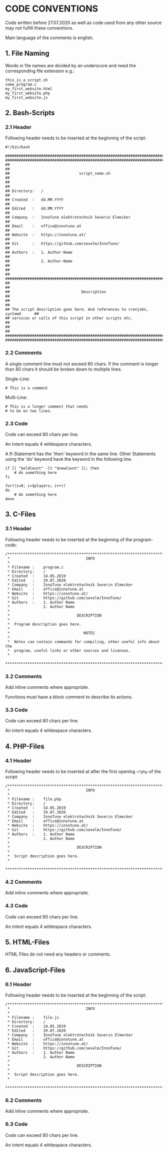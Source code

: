 # CODE CONVENTIONS
Code written before 27.07.2020 as well as code used from any other source may not fulfill these conventions.

Main language of the comments is english.

## 1. File Naming
Words in file names are divided by an underscore and need the corresponding file extension e.g.:
```
this_is_a_script.sh
some_program.c
my_first_website.html
my_first_website.php
my_first_website.js
```

## 2. Bash-Scripts
### 2.1 Header
Following header needs to be inserted at the beginning of the script:
```
#!/bin/bash

################################################################################
################################################################################
##                                                                            ##
##                               script_name.sh                               ##
##                                                                            ##
## Directory:   /                                                             ##
## Created  :   dd.MM.YYYY                                                    ##
## Edited   :   dd.MM.YYYY                                                    ##
## Company  :   InnoTune elektrotechnik Severin Elmecker                      ##
## Email    :   office@innotune.at                                            ##
## Website  :   https://innotune.at/                                          ##
## Git      :   https://github.com/sevelm/InnoTune/                           ##
## Authors  :   1. Author-Name                                                ##
##              2. Author-Name                                                ##
##                                                                            ##
################################################################################
##                                                                            ##
##                                Description                                 ##
##                                                                            ##
## The script description goes here. And references to cronjobs, systemd      ##
## services or calls of this script in other scripts etc.                     ##
##                                                                            ##
################################################################################
################################################################################
```

### 2.2 Comments
A single comment line must not exceed 80 chars.
If the comment is longer than 80 chars it should be broken down to multiple
lines.

Single-Line:
```
# This is a comment
```

Multi-Line:
```
# This is a longer comment that needs
# to be on two lines.
```

### 2.3 Code
Code can exceed 80 chars per line.

An intent equals 4 whitespace characters.

A If-Statement has the 'then' keyword in the same line.
Other Statements using the 'do' keyword have the keyword in the following line.
```
if [[ "$oldCount" -lt "$newCount" ]]; then
    # do something here
fi

for((i=0; i<$players; i++))
do
    # do something here
done
```

## 3. C-Files
### 3.1 Header
Following header needs to be inserted at the beginning of the program-code:

```
/*******************************************************************************
 *                                  INFO
 *
 * Filename :    program.c
 * Directory:    /
 * Created  :    14.05.2019
 * Edited   :    29.07.2020
 * Company  :    InnoTune elektrotechnik Severin Elmecker
 * Email    :    office@innotune.at
 * Website  :    https://innotune.at/
 * Git      :    https://github.com/sevelm/InnoTune/
 * Authors  :    1. Author Name
 *               2. Author Name
 *
 *                              DESCRIPTION
 *
 *  Program description goes here.
 *
 *                                 NOTES
 *
 *  Notes can contain commands for compiling, other useful info about the
 *  program, useful links or other sources and licenses.
 *
 ******************************************************************************/
```

### 3.2 Comments
Add inline comments where appropriate.

Functions must have a block comment to describe its actions.

### 3.3 Code
Code can exceed 80 chars per line.

An intent equals 4 whitespace characters.

## 4. PHP-Files
### 4.1 Header
Following header needs to be inserted at after the first opening `<?php`
of the script:

```
/*******************************************************************************
 *                                  INFO
 *
 * Filename :    file.php
 * Directory:    /
 * Created  :    14.05.2019
 * Edited   :    29.07.2020
 * Company  :    InnoTune elektrotechnik Severin Elmecker
 * Email    :    office@innotune.at
 * Website  :    https://innotune.at/
 * Git      :    https://github.com/sevelm/InnoTune/
 * Authors  :    1. Author Name
 *               2. Author Name
 *
 *                              DESCRIPTION
 *
 *  Script description goes here.
 *
 ******************************************************************************/
```

### 4.2 Comments
Add inline comments where appropriate.

### 4.3 Code
Code can exceed 80 chars per line.

An intent equals 4 whitespace characters.

## 5. HTML-Files
HTML Files do not need any headers or comments.

## 6. JavaScript-Files
### 6.1 Header
Following header needs to be inserted at the beginning of the script:

```
/*******************************************************************************
 *                                  INFO
 *
 * Filename :    file.js
 * Directory:    /
 * Created  :    14.05.2019
 * Edited   :    29.07.2020
 * Company  :    InnoTune elektrotechnik Severin Elmecker
 * Email    :    office@innotune.at
 * Website  :    https://innotune.at/
 * Git      :    https://github.com/sevelm/InnoTune/
 * Authors  :    1. Author Name
 *               2. Author Name
 *
 *                              DESCRIPTION
 *
 *  Script description goes here.
 *
 ******************************************************************************/
```

### 6.2 Comments
Add inline comments where appropriate.

### 6.3 Code
Code can exceed 80 chars per line.

An intent equals 4 whitespace characters.
